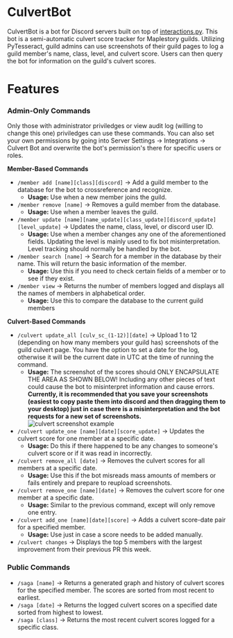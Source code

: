 # CulvertBot
CulvertBot is a bot for Discord servers built on top of [interactions.py](https://interactions-py.github.io/interactions.py/). This bot is a semi-automatic culvert score tracker for Maplestory guilds. Utilizing PyTesseract, guild admins can use screenshots of their guild pages to log a guild member's name, class, level, and culvert score. Users can then query the bot for information on the guild's culvert scores.

# Features

### Admin-Only Commands
Only those with administrator priviledges or view audit log (willing to change this one) priviledges can use these commands. You can also set your own permissions by going into Server Settings -> Integrations -> Culvert Bot and overwrite the bot's permission's there for specific users or roles.

__Member-Based Commands__

* `/member add [name][class][discord]` -> Add a guild member to the database for the bot to crossreference and recognize.
    * __Usage:__ Use when a new member joins the guild.
* `/member remove [name]` -> Removes a guild member from the database.
    * __Usage:__ Use when a member leaves the guild.
* `/member update [name][name_update][class_update][discord_update][level_update]` -> Updates the name, class, level, or discord user ID.
    * __Usage:__ Use when a member changes any one of the aforementioned fields. Updating the level is mainly used to fix bot misinterpretation. Level tracking should normally be handled by the bot.
* `/member search [name]` -> Search for a member in the database by their name. This will return the basic information of the member.
    * __Usage:__ Use this if you need to check certain fields of a member or to see if they exist.
* `/member view` -> Returns the number of members logged and displays all the names of members in alphabetical order.
    * __Usage:__ Use this to compare the database to the current guild members

__Culvert-Based Commands__

* `/culvert update_all [culv_sc_(1-12)][date]` -> Upload 1 to 12 (depending on how many members your guild has) screenshots of the guild culvert page. You have the option to set a date for the log, otherwise it will be the current date in UTC at the time of running the command.
    * __Usage:__ The screenshot of the scores should ONLY ENCAPSULATE THE AREA AS SHOWN BELOW! Including any other pieces of text could cause the bot to misinterpret information and cause errors. __Currently, it is recommended that you save your screenshots (easiest to copy paste them into discord and then dragging them to your desktop) just in case there is a misinterpretation and the bot requests for a new set of screenshots.__ 
        ![culvert screenshot example](https://i.imgur.com/7OdK6Ko.png)
* `/culvert update_one [name][date][score_update]` -> Updates the culvert score for one member at a specific date.
    * __Usage:__ Do this if there happened to be any changes to someone's culvert score or if it was read in incorrectly.
* `/culvert remove_all [date]` -> Removes the culvert scores for all members at a specific date.
    * __Usage:__ Use this if the bot misreads mass amounts of members or fails entirely and prepare to reupload screenshots.
* `/culvert remove_one [name][date]` -> Removes the culvert score for one member at a specific date.
    * __Usage:__ Similar to the previous command, except will only remove one entry.
* `/culvert add_one [name][date][score]` -> Adds a culvert score-date pair for a specified member.
    * __Usage:__ Use just in case a score needs to be added manually.
* `/culvert changes` -> Displays the top 5 members with the largest improvement from their previous PR this week.

### Public Commands
* `/saga [name]` -> Returns a generated graph and history of culvert scores for the specified member. The scores are sorted from most recent to earliest.
* `/saga [date]` -> Returns the logged culvert scores on a specified date sorted from highest to lowest.
* `/saga [class]` -> Returns the most recent culvert scores logged for a specific class.